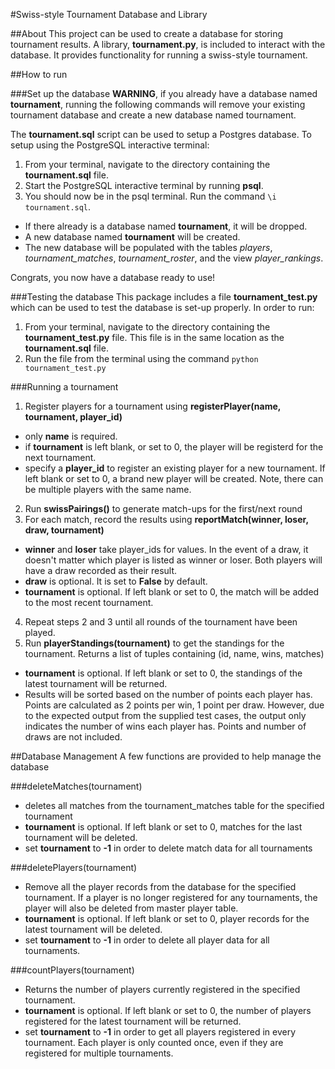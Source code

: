 #Swiss-style Tournament Database and Library

##About
This project can be used to create a database for storing tournament results.
A library, **tournament.py**, is included to interact with the database. It provides
functionality for running a swiss-style tournament.

##How to run

###Set up the database
**WARNING**, if you already have a database named **tournament**, running the following
commands will remove your existing tournament database and create a new database named
tournament.

The **tournament.sql** script can be used to setup a Postgres database. To setup using the
PostgreSQL interactive terminal:

1. From your terminal, navigate to the directory containing the **tournament.sql** file.
2. Start the PostgreSQL interactive terminal by running **psql**.
3. You should now be in the psql terminal. Run the command `\i tournament.sql`.
  * If there already is a database named **tournament**, it will be dropped.
  * A new database named **tournament** will be created.
  * The new database will be populated with the tables *players*, *tournament_matches*,
    *tournament_roster*, and the view *player_rankings*.

Congrats, you now have a database ready to use!

###Testing the database
This package includes a file **tournament_test.py** which can be used to test the database is
set-up properly. In order to run:

1. From your terminal, navigate to the directory containing the **tournament_test.py** file.
   This file is in the same location as the **tournament.sql** file.
2. Run the file from the terminal using the command `python tournament_test.py`

###Running a tournament
1. Register players for a tournament using **registerPlayer(name, tournament, player_id)**
  * only **name** is required.
  * if **tournament** is left blank, or set to 0, the player will be registerd for the next
	   tournament.
  * specify a **player_id** to register an existing player for a new tournament. If left blank
	   or set to 0, a brand new player will be created. Note, there can be multiple players with
		 the same name.
2. Run **swissPairings()** to generate match-ups for the first/next round
3. For each match, record the results using **reportMatch(winner, loser, draw, tournament)**
  * **winner** and **loser** take player_ids for values. In the event of a draw, it doesn't matter
	  which player is listed as winner or loser. Both players will have a draw recorded as their
	  result.
  * **draw** is optional. It is set to **False** by default.
  * **tournament** is optional. If left blank or set to 0, the match will be added to the most recent
	  tournament.
4. Repeat steps 2 and 3 until all rounds of the tournament have been played.
5. Run **playerStandings(tournament)** to get the standings for the tournament. Returns a list of tuples
   containing (id, name, wins, matches)
  * **tournament** is optional. If left blank or set to 0, the standings of the latest tournament
	  will be returned.
  * Results will be sorted based on the number of points each player has. Points are calculated as
	  2 points per win, 1 point per draw. However, due to the expected output from the supplied test
		cases, the output only indicates the number of wins each player has. Points and number of draws
		are not included.

##Database Management
A few functions are provided to help manage the database

###deleteMatches(tournament)
- deletes all matches from the tournament_matches table for the specified tournament
- **tournament** is optional. If left blank or set to 0, matches for the last tournament will be deleted.
- set **tournament** to **-1** in order to delete match data for all tournaments

###deletePlayers(tournament)
- Remove all the player records from the database for the specified tournament. If a player is no
  longer registered for any tournaments, the player will also be deleted from master player table.
- **tournament** is optional. If left blank or set to 0, player records for the latest tournament will be
  deleted.
- set **tournament** to **-1** in order to delete all player data for all tournaments.

###countPlayers(tournament)
- Returns the number of players currently registered in the specified tournament.
- **tournament** is optional. If left blank or set to 0, the number of players registered for the latest
  tournament will be returned.
- set **tournament** to **-1** in order to get all players registered in every tournament. Each player is
  only counted once, even if they are registered for multiple tournaments.
